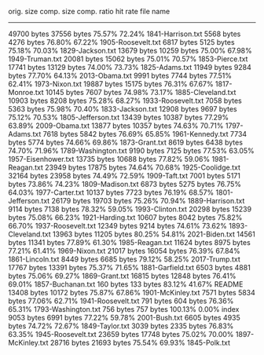 orig. size      comp. size      comp. ratio     hit rate        file name
----------      ----------      ----------      ----------      ----------
49700 bytes     37556 bytes     75.57%          72.24%          1841-Harrison.txt
5568 bytes      4276 bytes      76.80%          67.22%          1905-Roosevelt.txt
6817 bytes      5125 bytes      75.18%          70.03%          1829-Jackson.txt
13679 bytes     10259 bytes     75.00%          67.98%          1949-Truman.txt
20081 bytes     15062 bytes     75.01%          70.57%          1853-Pierce.txt
17741 bytes     13129 bytes     74.00%          73.73%          1825-Adams.txt
11949 bytes     9284 bytes      77.70%          64.13%          2013-Obama.txt
9991 bytes      7744 bytes      77.51%          62.41%          1973-Nixon.txt
19887 bytes     15175 bytes     76.31%          67.67%          1817-Monroe.txt
10145 bytes     7607 bytes      74.98%          73.17%          1885-Cleveland.txt
10903 bytes     8208 bytes      75.28%          68.27%          1933-Roosevelt.txt
7058 bytes      5363 bytes      75.98%          70.40%          1833-Jackson.txt
12908 bytes     9697 bytes      75.12%          70.53%          1805-Jefferson.txt
13439 bytes     10387 bytes     77.29%          63.89%          2009-Obama.txt
13877 bytes     10357 bytes     74.63%          70.71%          1797-Adams.txt
7618 bytes      5842 bytes      76.69%          65.85%          1961-Kennedy.txt
7734 bytes      5774 bytes      74.66%          69.86%          1873-Grant.txt
8619 bytes      6438 bytes      74.70%          71.96%          1789-Washington.txt
9190 bytes      7125 bytes      77.53%          63.05%          1957-Eisenhower.txt
13735 bytes     10688 bytes     77.82%          59.06%          1981-Reagan.txt
23949 bytes     17875 bytes     74.64%          70.68%          1925-Coolidge.txt
32164 bytes     23958 bytes     74.49%          72.59%          1909-Taft.txt
7001 bytes      5171 bytes      73.86%          74.23%          1809-Madison.txt
6873 bytes      5275 bytes      76.75%          64.03%          1977-Carter.txt
10137 bytes     7723 bytes      76.19%          68.57%          1801-Jefferson.txt
26179 bytes     19703 bytes     75.26%          70.94%          1889-Harrison.txt
9114 bytes      7138 bytes      78.32%          59.05%          1993-Clinton.txt
20298 bytes     15239 bytes     75.08%          66.23%          1921-Harding.txt
10607 bytes     8042 bytes      75.82%          66.70%          1937-Roosevelt.txt
12349 bytes     9214 bytes      74.61%          73.62%          1893-Cleveland.txt
13963 bytes     11205 bytes     80.25%          54.81%          2021-Biden.txt
14561 bytes     11341 bytes     77.89%          61.30%          1985-Reagan.txt
11624 bytes     8975 bytes      77.21%          61.41%          1969-Nixon.txt
21017 bytes     16054 bytes     76.39%          67.84%          1861-Lincoln.txt
8449 bytes      6685 bytes      79.12%          58.25%          2017-Trump.txt
17767 bytes     13391 bytes     75.37%          71.65%          1881-Garfield.txt
6503 bytes      4881 bytes      75.06%          69.27%          1869-Grant.txt
16815 bytes     12848 bytes     76.41%          69.01%          1857-Buchanan.txt
160 bytes       133 bytes       83.12%          41.67%          README
13408 bytes     10172 bytes     75.87%          67.86%          1901-McKinley.txt
7571 bytes      5834 bytes      77.06%          62.71%          1941-Roosevelt.txt
791 bytes       604 bytes       76.36%          65.31%          1793-Washington.txt
756 bytes       757 bytes       100.13%         0.00%           index
9053 bytes      6991 bytes      77.22%          59.78%          2001-Bush.txt
6605 bytes      4935 bytes      74.72%          72.67%          1849-Taylor.txt
3039 bytes      2335 bytes      76.83%          63.35%          1945-Roosevelt.txt
23659 bytes     17748 bytes     75.02%          70.00%          1897-McKinley.txt
28716 bytes     21693 bytes     75.54%          69.93%          1845-Polk.txt